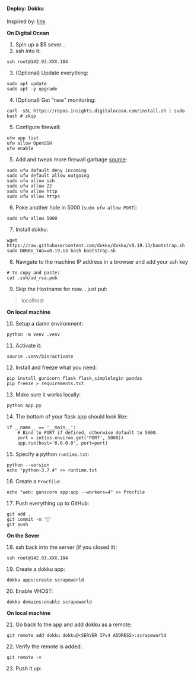 #### Deploy: Dokku

Inspired by: [link](https://www.linode.com/docs/applications/containers/deploy-a-flask-application-with-dokku/)

**On Digital Ocean**

1. Spin up a $5 sever...
2. ssh into it:

```
ssh root@142.93.XXX.104
```

3. (Optional) Update everything:

```
sudo apt update
sudo apt -y upgrade
```

4. (Optional) Get "new" monitoring:

```
curl -sSL https://repos.insights.digitalocean.com/install.sh | sudo bash # skip
```

5. Configure firewall:

````
ufw app list
ufw allow OpenSSH
ufw enable
````

5. Add and tweak more firewall garbage [source](https://www.digitalocean.com/community/tutorials/how-to-set-up-a-firewall-with-ufw-on-ubuntu-18-04):

```
sudo ufw default deny incoming
sudo ufw default allow outgoing
sudo ufw allow ssh
sudo ufw allow 22
sudo ufw allow http 
sudo ufw allow https
```

6. Poke another hole in 5000 (`sudo ufw allow PORT`):   

```
sudo ufw allow 5000
```

7. Install dokku:

```
wget https://raw.githubusercontent.com/dokku/dokku/v0.19.13/bootstrap.sh
sudo DOKKU_TAG=v0.19.13 bash bootstrap.sh
```

8. Navigate to the machine IP address in a browser and add your ssh key

```
# to copy and paste:
cat .ssh/id_rsa.pub
```

9. Skip the Hostname for now... just put:

> localhost 



**On local machine**

10. Setup a damn environment:

```
python -m venv .venv
```

11. Activate it:

```
source .venv/bin/activate
```

12. Install and freeze what you need:

```
pip install gunicorn flask flask_simplelogin pandas
pip freeze > requirements.txt
```

13. Make sure it works locally:

```
python app.py
```

14. The bottom of your flask app should look like:

```
if __name__ == '__main__':
    # Bind to PORT if defined, otherwise default to 5000.
    port = int(os.environ.get('PORT', 5000))
    app.run(host='0.0.0.0', port=port)
```

15. Specify a python `runtime.txt`:

```
python --version
echo "python-3.7.4" >> runtime.txt
```

16. Create a `Procfile`:

```
echo "web: gunicorn app:app --workers=4" >> Procfile
```

17. Push everything up to GitHub:

```
git add .
git commit -m '🚀'
git push
```



**On the Sever**

18. ssh back into the server (if you closed it):

```
ssh root@142.93.XXX.104
```

19. Create a dokku app:

```
dokku apps:create scrapeworld
```

20. Enable VHOST:

```
dokku domains:enable scrapeworld
```



**On local machine**

21. Go back to the app and add dokku as a remote:

```
git remote add dokku dokku@<SERVER IPv4 ADDRESS>:scrapeworld
```

22. Verify the remote is added:

```
git remote -v
```

23. Push it up:

```

```



